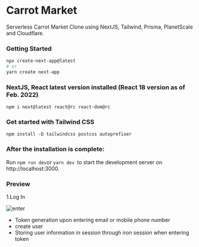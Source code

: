 # Carrot Market
Serverless Carrot Market Clone using NextJS, Tailwind, Prisma, PlanetScale and Cloudflare.

### Getting Started


```bash
npx create-next-app@latest
# or
yarn create next-app
```


### NextJS, React latest version installed (React 18 version as of Feb. 2022)

``` npm i next@latest react@rc react-dom@rc ```

### Get started with Tailwind CSS

```npm install -D tailwindcss postcss autoprefixer ```

### After the installation is complete:

Run ```npm run dev```or ```yarn dev ```to start the development server on http://localhost:3000.

### Preview

1.Log In

![enter](https://user-images.githubusercontent.com/79802132/207609782-371e59f9-2f34-44d4-b711-aff397148734.png)
- Token generation upon entering email or mobile phone number
- create user
- Storing user information in session through iron session when entering token
